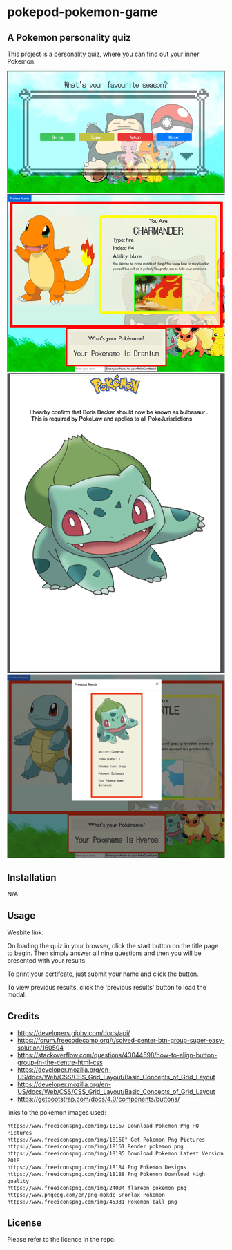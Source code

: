 # pokepod-pokemon-game

## A Pokemon personality quiz

This project is a personality quiz, where you can find out your inner Pokemon. 

![](questions-page.png)  ![](results-page.png)  ![](pdf%20certificate.png)  ![](previous-results.png)  

## Installation

N/A

## Usage

Wesbite link:

On loading the quiz in your browser, click the start button on the title page to begin. Then simply answer all nine questions and then you will be presented with your results. 

To print your certifcate, just submit your name and click the button.

To view previous results, click the 'previous results' button to load the modal.

## Credits

- https://developers.giphy.com/docs/api/
- https://forum.freecodecamp.org/t/solved-center-btn-group-super-easy-solution/160504
- https://stackoverflow.com/questions/43044598/how-to-align-button-group-in-the-centre-html-css
- https://developer.mozilla.org/en-US/docs/Web/CSS/CSS_Grid_Layout/Basic_Concepts_of_Grid_Layout
- https://developer.mozilla.org/en-US/docs/Web/CSS/CSS_Grid_Layout/Basic_Concepts_of_Grid_Layout
- https://getbootstrap.com/docs/4.0/components/buttons/


links to the pokemon images used: 
    
    https://www.freeiconspng.com/img/18167 Download Pokemon Png HQ Pictures
    https://www.freeiconspng.com/img/18160" Get Pokemon Png Pictures
    https://www.freeiconspng.com/img/18161 Render pokemon png
    https://www.freeiconspng.com/img/18185 Download Pokemon Latest Version 2018      
    https://www.freeiconspng.com/img/18184 Png Pokemon Designs
    https://www.freeiconspng.com/img/18188 Png Pokemon Download High quality
    https://www.freeiconspng.com/img/24004 flareon pokemon png
    https://www.pngegg.com/en/png-mokdc Snorlax Pokemon
    https://www.freeiconspng.com/img/45331 Pokemon ball png
## License

Please refer to the licence in the repo.
